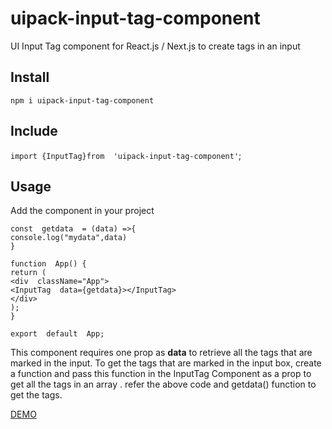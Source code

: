 #  uipack-input-tag-component

 UI Input Tag component for React.js / Next.js to create tags in an input  

## Install
`npm i uipack-input-tag-component`


## Include

`import {InputTag}from  'uipack-input-tag-component'`;

## Usage

Add the component in your project 

```
const  getdata  = (data) =>{
console.log("mydata",data)
}

function  App() {
return (
<div  className="App">
<InputTag  data={getdata}></InputTag>
</div>
);
}

export  default  App;

```
This component requires one prop as **data** to retrieve all the tags that are marked in the input.
To get the tags that are marked in the input box,  create a function and pass this function in the InputTag Component as a prop to get all the tags in an array . refer the above code and getdata() function to get the tags.

[DEMO](https://uipack-input-tag-component.netlify.app/)


